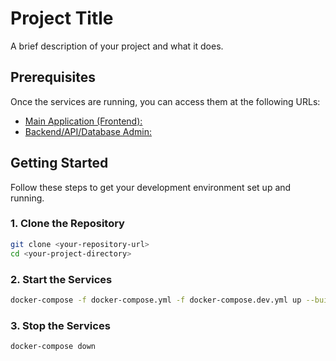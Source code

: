 # Project Title

A brief description of your project and what it does.

## Prerequisites

Once the services are running, you can access them at the following URLs:
- [Main Application (Frontend):](http://localhost)
- [Backend/API/Database Admin:](http://localhost:8081)

## Getting Started

Follow these steps to get your development environment set up and running.

### 1. Clone the Repository

```bash
git clone <your-repository-url>
cd <your-project-directory>
```

### 2. Start the Services
```bash
docker-compose -f docker-compose.yml -f docker-compose.dev.yml up --build -d
```

### 3. Stop the Services
```bash
docker-compose down
```
